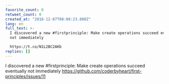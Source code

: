 ```yaml
---
favorite_count: 0
retweet_count: 0
created_at: "2018-12-07T08:08:23.000Z"
lang: en
full_text: >-
  I discovered a new #firstprinciple: Make create operations succeed eventually
  not immediately

  https://t.co/N1L2BC2AKb
replies: []
---
```


I discovered a new #firstprinciple: Make create operations succeed eventually
not immediately <https://github.com/coderbyheart/first-principles/issues/11>
